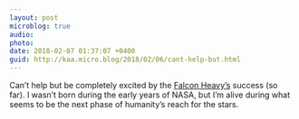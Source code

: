 ```yaml
---
layout: post
microblog: true
audio: 
photo: 
date: 2018-02-07 01:37:07 +0400
guid: http://kaa.micro.blog/2018/02/06/cant-help-but.html
---
```

Can’t help but be completely excited by the [Falcon Heavy’s](http://www.bbc.com/news/science-environment-42969020) success (so far). I wasn’t born during the early years of NASA, but I’m alive during what seems to be the next phase of humanity’s reach for the stars.
